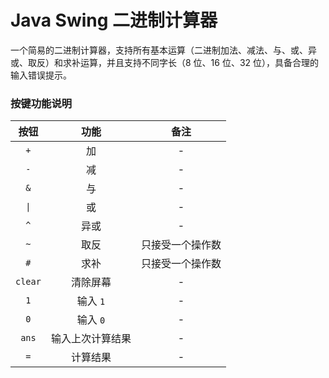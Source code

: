 # Java Swing 二进制计算器

一个简易的二进制计算器，支持所有基本运算（二进制加法、减法、与、或、异或、取反）和求补运算，并且支持不同字长（8 位、16 位、32 位），具备合理的输入错误提示。

### 按键功能说明

|  按钮   |       功能       |       备注       |
| :-----: | :--------------: | :--------------: |
|   `+`   |        加        |        -         |
|   `-`   |        减        |        -         |
|   `&`   |        与        |        -         |
|  `\|`   |        或        |        -         |
|   `^`   |       异或       |        -         |
|   `~`   |       取反       | 只接受一个操作数 |
|   `#`   |       求补       | 只接受一个操作数 |
| `clear` |     清除屏幕     |        -         |
|   `1`   |     输入 `1`     |        -         |
|   `0`   |     输入 `0`     |        -         |
|  `ans`  | 输入上次计算结果 |        -         |
|   `=`   |     计算结果     |        -         |
